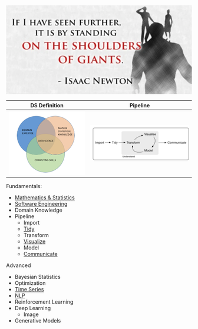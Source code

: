 ![Isaac_Newton_Quote](./images/Isaac_Newton_Quote.png)  

DS Definition              |  Pipeline
:-------------------------:|:-------------------------:
![ds_venn_diagram](./images/ds_venn_diagram.png)  |  ![pipeline](./images/hadley_wickham_pipeline.png)  

Fundamentals:
* [Mathematics & Statistics](Mathematics)
* [Software Engineering](Software_Engineering)
* Domain Knowledge
* Pipeline
    * Import
    * [Tidy](./tidy_and_prep)
    * Transform
    * [Visualize](./visualize)
    * Model
    * [Communicate](./communicate)
 
Advanced
* Bayesian Statistics
* Optimization
* [Time Series](./time_series)
* [NLP](./nlp)
* Reinforcement Learning  
* Deep Learning 
    * Image
* Generative Models

